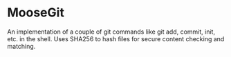 # MooseGit

An implementation of a couple of git commands like git add, commit, init, etc. in the shell. Uses SHA256 to hash files for secure content checking and matching.
